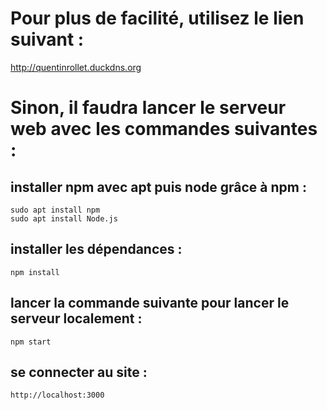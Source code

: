 # Pour plus de facilité, utilisez le lien suivant :

http://quentinrollet.duckdns.org

# Sinon, il faudra lancer le serveur web avec les commandes suivantes :

## installer npm avec apt puis node grâce à npm :

```
sudo apt install npm
sudo apt install Node.js
```

## installer les dépendances :

```
npm install
```

## lancer la commande suivante pour lancer le serveur localement :

```
npm start
```

## se connecter au site :

```
http://localhost:3000
```
